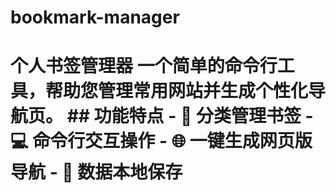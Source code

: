 # bookmark-manager
# 个人书签管理器  一个简单的命令行工具，帮助您管理常用网站并生成个性化导航页。  ## 功能特点 - 📁 分类管理书签 - 💻 命令行交互操作 - 🌐 一键生成网页版导航 - 💾 数据本地保存
